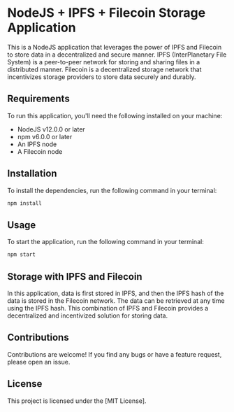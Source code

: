 # NodeJS + IPFS + Filecoin Storage Application

This is a NodeJS application that leverages the power of IPFS and Filecoin to store data in a decentralized and secure manner. IPFS (InterPlanetary File System) is a peer-to-peer network for storing and sharing files in a distributed manner. Filecoin is a decentralized storage network that incentivizes storage providers to store data securely and durably.

## Requirements

To run this application, you'll need the following installed on your machine:

- NodeJS v12.0.0 or later
- npm v6.0.0 or later
- An IPFS node
- A Filecoin node

## Installation

To install the dependencies, run the following command in your terminal:

```bash
npm install
```

## Usage

To start the application, run the following command in your terminal:

```bash
npm start
```

## Storage with IPFS and Filecoin

In this application, data is first stored in IPFS, and then the IPFS hash of the data is stored in the Filecoin network. The data can be retrieved at any time using the IPFS hash. This combination of IPFS and Filecoin provides a decentralized and incentivized solution for storing data.

## Contributions

Contributions are welcome! If you find any bugs or have a feature request, please open an issue.

## License

This project is licensed under the [MIT License].
